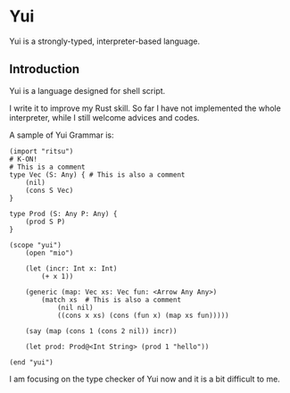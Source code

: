 # Yui
Yui is a strongly-typed, interpreter-based language.

## Introduction
Yui is a language designed for shell script.

I write it to improve my Rust skill. So far I have not implemented the whole interpreter, while I still welcome advices and codes.

A sample of Yui Grammar is:

```yui
(import "ritsu")
# K-ON! 
# This is a comment
type Vec (S: Any) { # This is also a comment
    (nil)
    (cons S Vec)
}

type Prod (S: Any P: Any) {
    (prod S P)
}

(scope "yui")
    (open "mio")

    (let (incr: Int x: Int)
        (+ x 1))

    (generic (map: Vec xs: Vec fun: <Arrow Any Any>)
        (match xs  # This is also a comment
            (nil nil)
            ((cons x xs) (cons (fun x) (map xs fun)))))

    (say (map (cons 1 (cons 2 nil)) incr))

    (let prod: Prod@<Int String> (prod 1 "hello"))

(end "yui")
```

I am focusing on the type checker of Yui now and it is a bit difficult to me.
